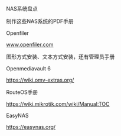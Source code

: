NAS系统盘点





制作这些NAS系统的PDF手册



Openfiler

www.openfiler.com

图形方式安装、文本方式安装，还有管理员手册



Openmediavault 6

https://wiki.omv-extras.org/



RouteOS手册

https://wiki.mikrotik.com/wiki/Manual:TOC



EasyNAS

https://easynas.org/



